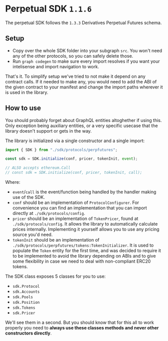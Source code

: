 # Perpetual SDK `1.1.6`

The perpetual SDK follows the `1.3.3` Derivatives Perpetual Futures schema.

## Setup

- Copy over the whole SDK folder into your subgraph `src`. You won't need any of the other protocols, so you can safely delete those.
- Run `graph codegen` to make sure every import resolves if you want your intelisense and import navigation to work.

That's it. To simplify setup we've tried to not make it depend on any contract calls. If it needed to make any, you would need to add the ABI of the given contract to your manifest and change the import paths wherever it is used in the library.

## How to use

You should probably forget about GraphQL entities altoghether if using this. Only exception being auxiliary entities, or a very specific usecase that the library doesn't support or gets in the way.

The library is initialized via a single constructor and a single import:

```typescript
import { SDK } from "./sdk/protocols/perpfutures";

const sdk = SDK.initialize(conf, pricer, tokenInit, event);

// ALSO accepts ethereum.Call
// const sdk = SDK.initialize(conf, pricer, tokenInit, call);
```

Where:

- `event`/`call` is the event/function being handled by the handler making use of the SDK.
- `conf` should be an implementation of `ProtocolConfigurer`. For convenience you can find an implementation that you can import directly at `./sdk/protocols/config`.
- `pricer` should be an implementation of `TokenPricer`, found at `./sdk/protocols/config`. It allows the library to automatically calculate prices internally. Implementing it yourself allows you to use any pricing source you'd need.
- `tokenInit` should be an implementation of `./sdk/protocols/perpfutures/tokens:TokenInitializer`. It is used to populate the `Token` entity for the first time, and was decided to require it to be implemented to avoid the library depending on ABIs and to give some flexibility in case we need to deal with non-compliant ERC20 tokens.

The SDK class exposes 5 classes for you to use:

- `sdk.Protocol`
- `sdk.Accounts`
- `sdk.Pools`
- `sdk.Position`
- `sdk.Tokens`
- `sdk.Pricer`

We'll see them in a second. But you should know that for this all to work properly you need to **always use these classes methods and never other constructors directly**.
